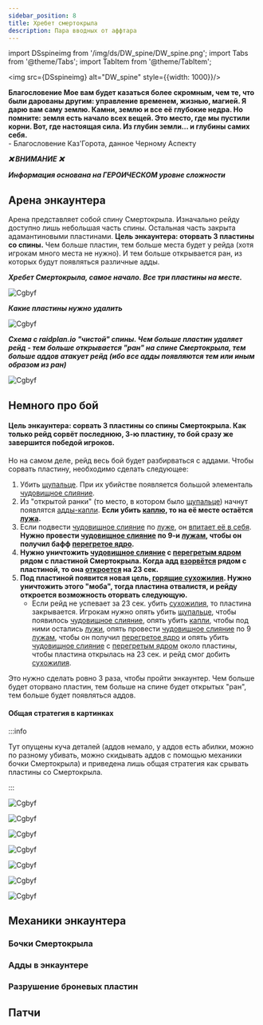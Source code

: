 ```yaml
---
sidebar_position: 8
title: Хребет смертокрыла
description: Пара вводных от аффтара
---
```


import DSspineimg from '/img/ds/DW_spine/DW_spine.png';
import Tabs from '@theme/Tabs';
import TabItem from '@theme/TabItem';

<div className="text--center">

<img src={DSspineimg} alt="DW_spine" style={{width: 1000}}/>

</div>

<div className="text--center DW_lore_text">
<b>
Благословение Мое вам будет казаться более скромным, чем те, что были дарованы другим: управление временем, жизнью,
магией. Я дарю вам саму землю. Камни, землю и все её глубокие недра. Но помните: земля есть начало всех вещей. Это
место, где мы пустили корни. Вот, где настоящая сила. Из глубин земли... и глубины самих себя.
</b>
<div className="par">- Благословение Каз'Горота, данное Черному Аспекту</div>

</div>


<div className="text--center">

***❌ <span className="red">ВНИМАНИЕ</span> ❌***

***<span className="red">Информация основана на ГЕРОИЧЕСКОМ уровне сложности</span>***

</div>

## Арена энкаунтера

Арена представляет собой спину Смертокрыла. Изначально рейду доступно лишь небольшая часть спины. Остальная часть
закрыта адамантиновыми пластинами. **Цель энкаунтера: оторвать 3 пластины со спины.** Чем больше пластин, тем больше
места будет у рейда (хотя игрокам много места не нужно). И тем больше открывается ран, из которых будут появляться
различные адды.

<div className="text--center">
<b><i>Хребет Смертокрыла, самое начало. Все три пластины на месте.</i></b>

![Cgbyf](/img/ds/DW_spine/Spine1.jpg)

<b><i>Какие пластины нужно удалить</i></b>

![Cgbyf](/img/ds/DW_spine/Spine2.jpg)

<b><i>Схема с raidplan.io "чистой" спины. Чем больше пластин удаляет рейд - тем больше открывается "ран" на спине
Смертокрыла, тем больше аддов атакует рейд (ибо все адды появляются тем или иным образом из ран)</i></b>

![Cgbyf](/img/ds/DW_spine/Spine3.png)

</div>

## Немного про бой

<div className="text--center">

#### Цель энкаунтера: сорвать 3 пластины со спины Смертокрыла. Как только рейд сорвёт последнюю, 3-ю пластину, то бой сразу же завершится победой игроков.

</div>

Но на самом деле, рейд весь бой будет разбирваться с аддами. Чтобы сорвать пластину, необходимо сделать следующее:

1. Убить [щупальце](https://www.wowhead.com/cata/ru/npc=56162). При их убийстве появляется большой
   элементаль [чудовищное слияние](https://www.wowhead.com/cata/ru/npc=53890).
2. Из "открытой ранки" (то место, в котором было [щупальце](https://www.wowhead.com/cata/ru/npc=56162)) начнут
   появлятся [адды-капли](https://www.wowhead.com/cata/ru/npc=53889). **Если
   убить [каплю](https://www.wowhead.com/cata/ru/npc=53889), то на её месте
   остаётся [лужа](https://www.wowhead.com/cata/ru/spell=105223).**
3. Если подвести [чудовищное слияние](https://www.wowhead.com/cata/ru/npc=53890)
   по [луже](https://www.wowhead.com/cata/ru/spell=105223),
   он [впитает её в себя](https://www.wowhead.com/cata/ru/spell=105248). **Нужно
   провести [чудовищное слияние](https://www.wowhead.com/cata/ru/npc=53890) по
   9-и [лужам](https://www.wowhead.com/cata/ru/spell=105223), чтобы он получил
   бафф [перегретое ядро](https://www.wowhead.com/cata/ru/spell=106264).**
4. **Нужно уничтожить [чудовищное слияние](https://www.wowhead.com/cata/ru/npc=53890)
   с [перегретым ядром](https://www.wowhead.com/cata/ru/spell=106264) рядом с пластиной Смертокрыла.
   Когда адд [взорвётся](https://www.wowhead.com/cata/ru/spell=105845) рядом с пластиной,
   то она [откроется](https://www.wowhead.com/cata/ru/spell=105847) на 23 сек.**
5. **Под пластиной появится новая цель, [горящие сухожилия](https://www.wowhead.com/cata/ru/npc=56341). Нужно уничтожить
   этого "моба", тогда пластина отвалистя, и рейду откроется возможность оторвать следующую.**
    - Если рейд не успевает за 23 сек. убить [сухожилия](https://www.wowhead.com/cata/ru/npc=56341), то пластина
      закрывается. Игрокам нужно опять убить [щупальце](https://www.wowhead.com/cata/ru/npc=56162), чтобы
      появилось [чудовищное слияние](https://www.wowhead.com/cata/ru/npc=53890), опять
      убить [капли](https://www.wowhead.com/cata/ru/npc=53889), чтобы под ними
      остались [лужи](https://www.wowhead.com/cata/ru/spell=105223), опять
      провести [чудовищное слияние](https://www.wowhead.com/cata/ru/npc=53890) по
      9 [лужам](https://www.wowhead.com/cata/ru/spell=105223), чтобы он
      получил [перегретое ядро](https://www.wowhead.com/cata/ru/spell=106264) и опять
      убить [чудовищное слияние](https://www.wowhead.com/cata/ru/npc=53890)
      с [перегретым ядром](https://www.wowhead.com/cata/ru/spell=106264) около пластины, чтобы пластина открылась на 23
      сек. и рейд смог добить [сухожилия](https://www.wowhead.com/cata/ru/npc=56341).

Это нужно сделать ровно 3 раза, чтобы пройти энкаунтер. Чем больше будет оторвано пластин, тем больше на спине будет
открытых "ран", тем больше будет появляться аддов.

<div className="text--center">

#### Общая стратегия в картинках

</div>

:::info

Тут опущены куча деталей (аддов немало, у аддов есть абилки, можно по разному убивать, можно скидывать аддов с помощью
механики бочки Смертокрыла) и приведена лишь общая стратегия как срывать пластины со Смертокрыла.

:::

<Tabs>
<TabItem value="1et" label="Этап 1">

<div className="text--center">

![Cgbyf](/img/ds/DW_spine/Step1.png)

</div>

</TabItem>
<TabItem value="2et" label="Этап 2">
<div className="text--center">

![Cgbyf](/img/ds/DW_spine/Step2.png)

</div>
</TabItem>
<TabItem value="3et" label="Этап 3">
<div className="text--center">

![Cgbyf](/img/ds/DW_spine/Step3.png)

</div>
</TabItem>
<TabItem value="4et" label="Этап 4">
<div className="text--center">

![Cgbyf](/img/ds/DW_spine/Step4.png)

</div>
</TabItem>
<TabItem value="5et" label="Этап 5">
<div className="text--center">

![Cgbyf](/img/ds/DW_spine/Step5.png)

</div>
</TabItem>
<TabItem value="6et" label="Этап 6">
<div className="text--center">

![Cgbyf](/img/ds/DW_spine/Step6.png)

</div>
</TabItem>
<TabItem value="7et" label="Этап 7 (1)">
<div className="text--center">

![Cgbyf](/img/ds/DW_spine/Step7.png)

</div>
</TabItem>
</Tabs>

## Механики энкаунтера

### Бочки Смертокрыла

### Адды в энкаунтере

### Разрушение броневых пластин

## Патчи